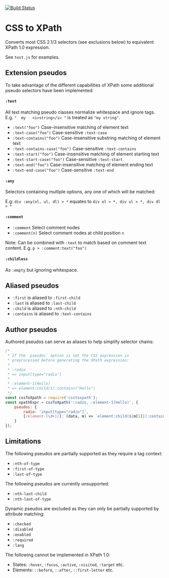 [![Build Status](https://travis-ci.org/peteboere/csstoxpath.svg?branch=master)](https://travis-ci.org/peteboere/csstoxpath)

# CSS to XPath

Converts most CSS 2.1/3 selectors (see exclusions below) to equivalent XPath 1.0 expression.

See `test.js` for examples.


## Extension pseudos

To take advantage of the different capabilities of XPath some additional pseudo selectors have been implemented:

#### `:text`

All text matching pseudo classes normalize whitespace and ignore tags.
E.g. `"  my   <i>string</i> "` is treated as `"my string"`.

* `:text("foo")` Case-insensitive matching of element text
* `:text-case("foo")` Case-sensitive `:text-case`
* `:text-contains("foo")` Case-insensitive substring matching of element text
* `:text-contains-case("foo")` Case-sensitive `:text-contains`
* `:text-start("foo")` Case-insensitive matching of element starting text
* `:text-start-case("foo")` Case-sensitive `:text-start`
* `:text-end("foo")` Case-insensitive matching of element ending text
* `:text-end-case("foo")` Case-sensitive `:text-end`

#### `:any`

Selectors containing multiple options, any one of which will be matched:

E.g: `div :any(ol, ul, dl) > *` equates to `div ol > *, div ul > *, div dl > *`

#### `:comment`

* `:comment` Select comment nodes
* `:comment(n)` Select comment nodes at child position `n`

Note: Can be combined with `:text` to match based on comment text content. E.g. `p > :comment:text("foo")`

#### `:childless`

As `:empty` but ignoring whitespace.


## Aliased pseudos

* `:first` is aliased to `:first-child`
* `:last` is aliased to `:last-child`
* `:child` is aliased to `:nth-child`
* `:contains` is aliased to `:text-contains`


## Author pseudos

Authored pseudos can serve as aliases to help simplify selector chains:

```js
/*
 * If the `pseudos` option is set the CSS expression is
 * preprocessed before generating the XPath expression:
 *
 * :radio
 * => input[type="radio"]
 *
 * :element-1(Hello)
 * => element:child(1):contains("Hello")
 */
const cssToXpath = require('csstoxpath');
const xpathExpr = cssToXpath(':radio, :element-1(Hello)', {
    pseudos: {
        radio: 'input[type="radio"]',
        [/element-(\d+)/]: (data, m) => `element:child(${m[1]}):contains("${data}")`,
    }
});
```

## Limitations

The following pseudos are partially supported as they require a tag context:

* `:nth-of-type`
* `:first-of-type`
* `:last-of-type`

The following pseudos are currently unsupported:

* `:nth-last-child`
* `:nth-last-of-type`

Dynamic pseudos are excluded as they can only be partially supported by attribute matching:

* `:checked`
* `:disabled`
* `:enabled`
* `:required`
* `:lang`

The following cannot be implemented in XPath 1.0:

* States: `:hover`, `:focus`, `:active`, `:visited`, `:target` etc.
* Elements: `::before`, `::after`, `::first-letter` etc.
